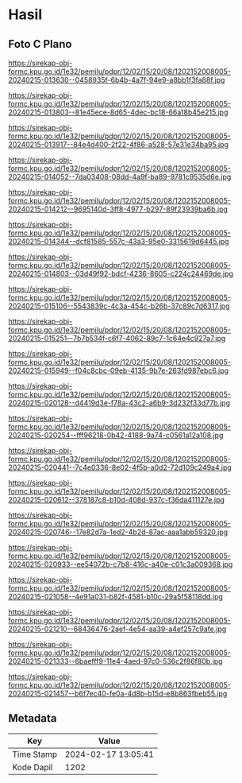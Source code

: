 # Hasil

## Foto C Plano

https://sirekap-obj-formc.kpu.go.id/1e32/pemilu/pdpr/12/02/15/20/08/1202152008005-20240215-013630--0458935f-6b4b-4a7f-94e9-a8bb1f3fa88f.jpg

https://sirekap-obj-formc.kpu.go.id/1e32/pemilu/pdpr/12/02/15/20/08/1202152008005-20240215-013803--81e45ece-8d65-4dec-bc18-66a18b45e215.jpg

https://sirekap-obj-formc.kpu.go.id/1e32/pemilu/pdpr/12/02/15/20/08/1202152008005-20240215-013917--84e4d400-2f22-4f86-a528-57e31e34ba95.jpg

https://sirekap-obj-formc.kpu.go.id/1e32/pemilu/pdpr/12/02/15/20/08/1202152008005-20240215-014052--7da03408-08dd-4a9f-ba89-9781c9535d6e.jpg

https://sirekap-obj-formc.kpu.go.id/1e32/pemilu/pdpr/12/02/15/20/08/1202152008005-20240215-014212--9695140d-3ff8-4977-b297-89f23939ba6b.jpg

https://sirekap-obj-formc.kpu.go.id/1e32/pemilu/pdpr/12/02/15/20/08/1202152008005-20240215-014344--dcf81585-557c-43a3-95e0-3315619d6445.jpg

https://sirekap-obj-formc.kpu.go.id/1e32/pemilu/pdpr/12/02/15/20/08/1202152008005-20240215-014803--03d49f92-bdcf-4236-8605-c224c24469de.jpg

https://sirekap-obj-formc.kpu.go.id/1e32/pemilu/pdpr/12/02/15/20/08/1202152008005-20240215-015106--5543839c-4c3a-454c-b26b-37c89c7d6317.jpg

https://sirekap-obj-formc.kpu.go.id/1e32/pemilu/pdpr/12/02/15/20/08/1202152008005-20240215-015251--7b7b534f-c6f7-4062-89c7-1c64e4c927a7.jpg

https://sirekap-obj-formc.kpu.go.id/1e32/pemilu/pdpr/12/02/15/20/08/1202152008005-20240215-015949--f04c8cbc-09eb-4135-9b7e-263fd987ebc6.jpg

https://sirekap-obj-formc.kpu.go.id/1e32/pemilu/pdpr/12/02/15/20/08/1202152008005-20240215-020128--d4419d3e-f78a-43c2-a6b9-3d232f33d77b.jpg

https://sirekap-obj-formc.kpu.go.id/1e32/pemilu/pdpr/12/02/15/20/08/1202152008005-20240215-020254--fff96218-0b42-4188-9a74-c0561a12a108.jpg

https://sirekap-obj-formc.kpu.go.id/1e32/pemilu/pdpr/12/02/15/20/08/1202152008005-20240215-020441--7c4e0336-8e02-4f5b-a0d2-72d109c249a4.jpg

https://sirekap-obj-formc.kpu.go.id/1e32/pemilu/pdpr/12/02/15/20/08/1202152008005-20240215-020612--378187c8-b10d-408d-937c-f36da411127e.jpg

https://sirekap-obj-formc.kpu.go.id/1e32/pemilu/pdpr/12/02/15/20/08/1202152008005-20240215-020746--17e82d7a-1ed2-4b2d-87ac-aaa1abb59320.jpg

https://sirekap-obj-formc.kpu.go.id/1e32/pemilu/pdpr/12/02/15/20/08/1202152008005-20240215-020933--ee54072b-c7b8-416c-a40e-c01c3a009368.jpg

https://sirekap-obj-formc.kpu.go.id/1e32/pemilu/pdpr/12/02/15/20/08/1202152008005-20240215-021058--4e91a031-b82f-4581-b10c-29a5f58118dd.jpg

https://sirekap-obj-formc.kpu.go.id/1e32/pemilu/pdpr/12/02/15/20/08/1202152008005-20240215-021210--68436476-2aef-4e54-aa39-a4ef257c9afe.jpg

https://sirekap-obj-formc.kpu.go.id/1e32/pemilu/pdpr/12/02/15/20/08/1202152008005-20240215-021333--6baefff9-11e4-4aed-97c0-536c2f86f80b.jpg

https://sirekap-obj-formc.kpu.go.id/1e32/pemilu/pdpr/12/02/15/20/08/1202152008005-20240215-021457--b6f7ec40-fe0a-4d8b-b15d-e8b863fbeb55.jpg


## Metadata

| Key        | Value               |
| ---------- | ------------------- |
| Time Stamp | 2024-02-17 13:05:41 |
| Kode Dapil | 1202                |



